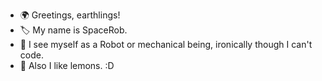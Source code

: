 - 🌍 Greetings, earthlings!
- 🏷️ My name is SpaceRob.
- 🤖 I see myself as a Robot or mechanical being, ironically though I can't code.
- 🍋 Also I like lemons. :D

<!---
SuperSpaceRob/SuperSpaceRob is a ✨ special ✨ repository because its `README.md` (this file) appears on your GitHub profile.
You can click the Preview link to take a look at your changes.
--->
